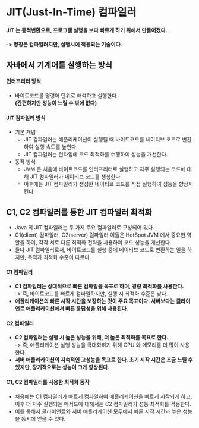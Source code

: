 # JIT(Just-In-Time) 컴파일러

#### JIT 는 동적변환으로, 프로그램 실행을 보다 빠르게 하기 위해서 만들어졌다.

**-> 명칭은 컴파일러지만, 실행시에 적용되는 기술이다.**

## 자바에서 기계어를 실행하는 방식

#### 인터프리터 방식&#x20;

* 바이트코드를  명령어 단위로 해석하고 실행한다. \
  **(간편하지만 성능이 느릴 수 밖에 없다)**

#### JIT 컴파일러 방식

* 기본 개념
  * JIT 컴파일러는 애플리케이션이 실행될 때 바이트코드를 네이티브 코드로 변환하여 실행 속도를 높인다.&#x20;
  * JIT 컴파일러는 런타임에 코드 최적화를 수행하여 성능을 개선한다.&#x20;
* 동작 방식&#x20;
  * JVM 은 처음에 바이트코드를 인터프리터로 실행하고 자주 실행되는 코드에 대해 JIT 컴파일러가 네이티브 코드를 생성한다.&#x20;
  * 이후에는 JIT 컴파일러가 생성한 네이티브 코드를 직접 실행하여 성능을 향상시킨다.&#x20;

## C1, C2 컴파일러를 통한 JIT 컴파일러 최적화

* Java 의 JIT 컴파일러는 두 가지 주요 컴파일러로 구성되어 있다.&#x20;
* C1(client) 컴파일러, C2(server) 컴파일러 이들은 HotSpot JVM 에서 중요한 역할을 하여, 각각 서로 다른 최적화 전략을 사용하여 코드 성능을 개선한다.&#x20;
* 둘다 JIT 컴파일러로서, 바이트코드를 실행 중에 네이티브 코드로 변환하는 일을 하지만, 목적과 최적화 수준이 다르다.&#x20;

#### C1 컴파일러

* **C1 컴파일러는 상대적으로 빠른 컴파일을 목표로 하며, 경량 최적화를 사용한다.** \
  \-> 즉, 바이트코드를 빠르게 컴파일하지만, 실행 시 최적화 수준은 낮다.&#x20;
* **애플리케이션의 빠른 시작 시간을 보장하는 것이 주요 목표이다. 서버보다는 클라이언트 애플리케이션에서 빠른 응답성을 위해 사용된다.**&#x20;

#### C2 컴파일러&#x20;

* **C2 컴파일러는 실행 시 높은 성능을 위해, 더 높은 최적화를 목표로 한다.** \
  \-> 즉, 애플리케이션 실행 성능을 극대화하기 위해 CPU 와 메모리를 더 많이 사용한다.&#x20;
* **서버 애플리케이션의 지속적인 고성능을 목표로 한다. 초기 시작 시간은 조금 느릴 수 있지만, 장기적으로는 성능이 크게 향상된다.**&#x20;

#### C1, C2 컴파일러를 사용한 최적화 동작&#x20;

* 처음에는 C1 컴파일러가 빠르게 컴파일하여 애플리케이션을 빠르게 시작되게 하고, 이후 더 자주 실행되는 메서드에 대해서는 C2 컴파일러가 성능 최적화를 적용한다.&#x20;
* 이를 통해서 클라이언트와 서버 애플리케이션 모두에서 빠른 시작 시간과 높은 성능을 동시에 얻을 수 있다.&#x20;
